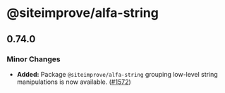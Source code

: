 # @siteimprove/alfa-string

## 0.74.0

### Minor Changes

- **Added:** Package `@siteimprove/alfa-string` grouping low-level string manipulations is now available. ([#1572](https://github.com/Siteimprove/alfa/pull/1572))
